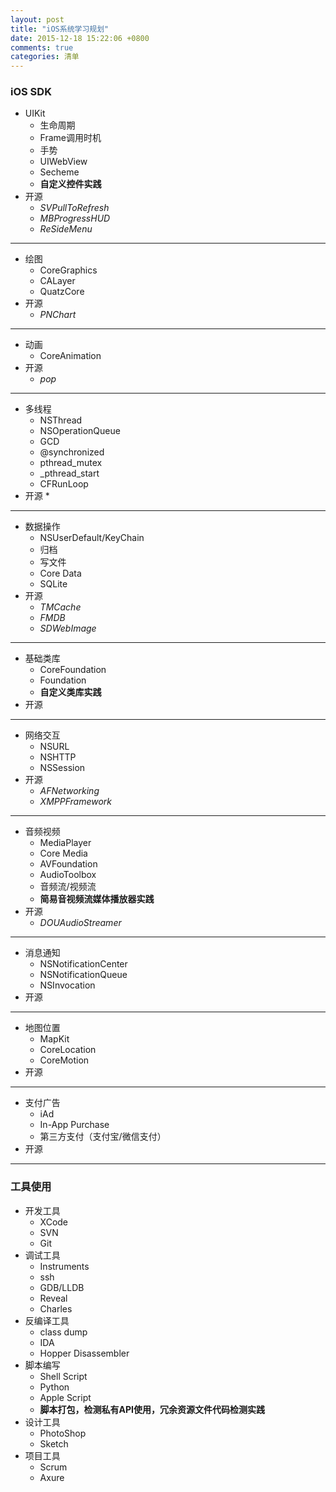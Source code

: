 ```yaml
---
layout: post
title: "iOS系统学习规划"
date: 2015-12-18 15:22:06 +0800
comments: true
categories: 清单
---
```

### iOS SDK

* UIKit
	* 生命周期
	* Frame调用时机
	* 手势
	* UIWebView
	* Secheme
	* **自定义控件实践**	
* 开源
	* *SVPullToRefresh*
	* *MBProgressHUD*
	* *ReSideMenu*
---


* 绘图
	* CoreGraphics
	* CALayer
	* QuatzCore
* 开源
	* *PNChart*
	
---

* 动画
	* CoreAnimation
* 开源
	* *pop*
	
---

* 多线程
	* NSThread
	* NSOperationQueue
	* GCD
	* @synchronized
	* pthread_mutex
	* _pthread_start
	* CFRunLoop
* 开源
	* 
	
---

* 数据操作
	* NSUserDefault/KeyChain
	* 归档
	* 写文件
	* Core Data
	* SQLite
* 开源
	* *TMCache*
	* *FMDB*
	* *SDWebImage*
	
---

* 基础类库
	* CoreFoundation
	* Foundation
	* **自定义类库实践**
* 开源

---

* 网络交互
	* NSURL
	* NSHTTP
	* NSSession
* 开源
	* *AFNetworking*
	* *XMPPFramework*

---

* 音频视频
	* MediaPlayer
	* Core Media
	* AVFoundation
	* AudioToolbox
	* 音频流/视频流
	* **简易音视频流媒体播放器实践**
* 开源
	* *DOUAudioStreamer*
---

* 消息通知
	* NSNotificationCenter
	* NSNotificationQueue
	* NSInvocation
* 开源

---

* 地图位置
	* MapKit
	* CoreLocation
	* CoreMotion
* 开源

---

* 支付广告
	* iAd
	* In-App Purchase
	* 第三方支付（支付宝/微信支付）
* 开源

---


	
### 工具使用

* 开发工具
	* XCode
	* SVN
	* Git
* 调试工具
	* Instruments
	* ssh
	* GDB/LLDB
	* Reveal
	* Charles
* 反编译工具
	* class dump
	* IDA
	* Hopper Disassembler
* 脚本编写
	* Shell Script
	* Python
	* Apple Script
	* **脚本打包，检测私有API使用，冗余资源文件代码检测实践**
* 设计工具
	* PhotoShop
	* Sketch
* 项目工具
	* Scrum
	* Axure
